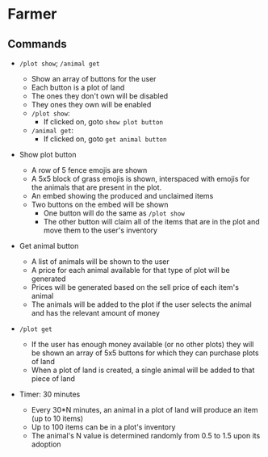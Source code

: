 # Farmer

## Commands

* `/plot show`; `/animal get`
    * Show an array of buttons for the user
    * Each button is a plot of land
    * The ones they don't own will be disabled
    * They ones they own will be enabled
    * `/plot show`:
        * If clicked on, goto `show plot button`
    * `/animal get`:
        * If clicked on, goto `get animal button`

* Show plot button
    * A row of 5 fence emojis are shown
    * A 5x5 block of grass emojis is shown, interspaced with emojis for the animals that are present in the plot.
    * An embed showing the produced and unclaimed items
    * Two buttons on the embed will be shown
        * One button will do the same as `/plot show`
        * The other button will claim all of the items that are in the plot and move them to the user's inventory

* Get animal button
    * A list of animals will be shown to the user
    * A price for each animal available for that type of plot will be generated
    * Prices will be generated based on the sell price of each item's animal
    * The animals will be added to the plot if the user selects the animal and has the relevant amount of money

* `/plot get`
    * If the user has enough money available (or no other plots) they will be shown an array of 5x5 buttons for which they can purchase plots of land
    * When a plot of land is created, a single animal will be added to that piece of land

* Timer: 30 minutes
    * Every 30\*N minutes, an animal in a plot of land will produce an item (up to 10 items)
    * Up to 100 items can be in a plot's inventory
    * The animal's N value is determined randomly from 0.5 to 1.5 upon its adoption
